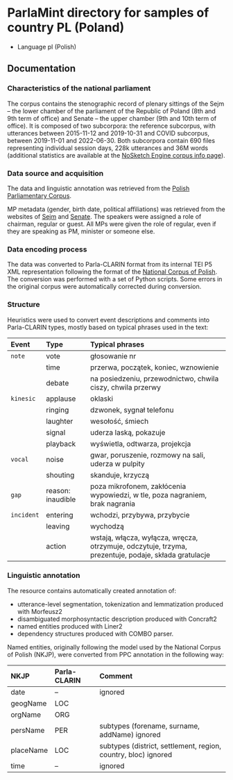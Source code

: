 # ParlaMint directory for samples of country PL (Poland)

- Language pl (Polish)

## Documentation

### Characteristics of the national parliament

The corpus contains the stenographic record of plenary sittings of the Sejm – the lower chamber of the parliament of the Republic of Poland (8th and 9th term of office) and Senate – the upper chamber (9th and 10th term of office). It is composed of two subcorpora: the reference subcorpus, with utterances between 2015-11-12 and 2019-10-31 and COVID subcorpus, between 2019-11-01 and 2022-06-30. Both subcorpora contain 690 files representing individual session days, 228k utterances and 36M words (additional statistics are available at the [NoSketch Engine corpus info page](https://www.clarin.si/noske/parlamint.cgi/corp_info?corpname=parlamint_pl&struct_attr_stats=1&subcorpora=1)).

### Data source and acquisition

The data and linguistic annotation was retrieved from the [Polish Parliamentary Corpus](https://www.clarin.si/noske/parlamint.cgi/corp_info?corpname=parlamint_pl&struct_attr_stats=1&subcorpora=1).

MP metadata (gender, birth date, political affiliations) was retrieved from the websites of [Sejm](http://www.sejm.gov.pl/) and [Senate](https://www.senat.gov.pl/). The speakers were assigned a role of chairman, regular or guest. All MPs were given the role of regular, even if they are speaking as PM, minister or someone else.

### Data encoding process

The data was converted to Parla-CLARIN format from its internal TEI P5 XML representation following the format of the [National Corpus of Polish](http://www.nkjp.pl). The conversion was performed with a set of Python scripts. Some errors in the original corpus were automatically corrected during conversion.

### Structure

Heuristics were used to convert event descriptions and comments into Parla-CLARIN types, mostly based on typical phrases used in the text:

| Event | Type | Typical phrases |
| :---- | :---- | :---- |
| `note` | vote | głosowanie nr |
| | time | przerwa, początek, koniec, wznowienie |
| | debate | na posiedzeniu, przewodnictwo, chwila ciszy, chwila przerwy |
| `kinesic` | applause | oklaski |
| | ringing | dzwonek, sygnał telefonu |
| | laughter | wesołość, śmiech |
| | signal | uderza laską, pokazuje |
| | playback | wyświetla, odtwarza, projekcja |
| `vocal` | noise | gwar, poruszenie, rozmowy na sali, uderza w pulpity |
| | shouting | skanduje, krzyczą |
| `gap` | reason: inaudible | poza mikrofonem, zakłócenia wypowiedzi, w tle, poza nagraniem, brak nagrania |
| `incident` | entering | wchodzi, przybywa, przybycie |
| | leaving | wychodzą |
| | action | wstają, włącza, wyłącza, wręcza, otrzymuje, odczytuje, trzyma, prezentuje, podaje, składa gratulacje |


### Linguistic annotation

The resource contains automatically created annotation of:

- utterance-level segmentation, tokenization and lemmatization produced with Morfeusz2
- disambiguated morphosyntactic description produced with Concraft2
- named entities produced with Liner2
- dependency structures produced with COMBO parser.

Named entities, originally following the model used by the National Corpus of Polish (NKJP), were converted from PPC annotation in the following way:

| NKJP | Parla-CLARIN | Comment |
| :---- | :---- | :---- |
| date | – | ignored |
| geogName | LOC | |
| orgName | ORG | |
| persName | PER | subtypes (forename, surname, addName) ignored |
| placeName | LOC | subtypes (district, settlement, region, country, bloc) ignored|
| time | – | ignored |

